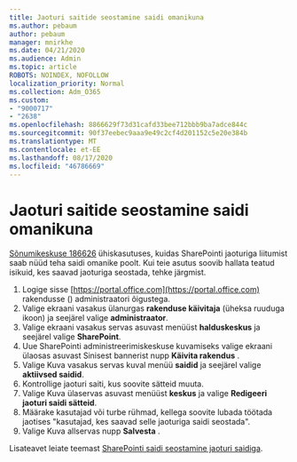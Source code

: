 ```yaml
---
title: Jaoturi saitide seostamine saidi omanikuna
ms.author: pebaum
author: pebaum
manager: mnirkhe
ms.date: 04/21/2020
ms.audience: Admin
ms.topic: article
ROBOTS: NOINDEX, NOFOLLOW
localization_priority: Normal
ms.collection: Adm_O365
ms.custom:
- "9000717"
- "2638"
ms.openlocfilehash: 8866629f73d31cafd33bee712bbb9ba7adce844c
ms.sourcegitcommit: 90f37eebec9aaa9e49c2cf4d201152c5e20e384b
ms.translationtype: MT
ms.contentlocale: et-EE
ms.lasthandoff: 08/17/2020
ms.locfileid: "46786669"
---
```

# <a name="associate-hub-sites-as-site-owner"></a>Jaoturi saitide seostamine saidi omanikuna

[Sõnumikeskuse 186626](https://admin.microsoft.com/Adminportal/Home?source=applauncher#/MessageCenter?id=MC186626) ühiskasutuses, kuidas SharePointi jaoturiga liitumist saab nüüd teha saidi omanike poolt. Kui teie asutus soovib hallata teatud isikuid, kes saavad jaoturiga seostada, tehke järgmist. 

1. Logige sisse [https://portal.office.com](https://portal.office.com) rakendusse () administraatori õigustega.
2. Valige ekraani vasakus ülanurgas **rakenduse käivitaja** (üheksa ruuduga ikoon) ja seejärel valige **administraator**.
3. Valige ekraani vasakus servas asuvast menüüst **halduskeskus** ja seejärel valige **SharePoint**.
4. Uue SharePointi administreerimiskeskuse kuvamiseks valige ekraani ülaosas asuvast Sinisest bannerist nupp **Käivita rakendus** .
5. Valige Kuva vasakus servas kuval menüü **saidid** ja seejärel valige **aktiivsed saidid**.
6. Kontrollige jaoturi saiti, kus soovite sätteid muuta.
7. Valige Kuva ülaservas asuvast menüüst **keskus** ja valige **Redigeeri jaoturi saidi sätteid**.
8. Määrake kasutajad või turbe rühmad, kellega soovite lubada töötada jaotises "kasutajad, kes saavad selle jaoturiga saidi seostada".
9. Valige Kuva allservas nupp **Salvesta** .

Lisateavet leiate teemast [SharePointi saidi seostamine jaoturi saidiga](https://support.office.com/article/associate-a-sharepoint-site-with-a-hub-site-ae0009fd-af04-4d3d-917d-88edb43efc05). 